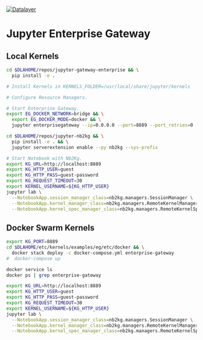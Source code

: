 [![Datalayer](https://docs.datalayer.io/logo/datalayer-25.svg)](https://datalayer.io)

# Jupyter Enterprise Gateway

## Local Kernels

```bash
cd $DLAHOME/repos/jupyter-gateway-enterprise && \
  pip install -e .
```

```bash
# Install Kernels in KERNELS_FOLDER=/usr/local/share/jupyter/kernels
```

```bash
# Configure Resource Managers.
```

```bash
# Start Enterprise Gateway.
export EG_DOCKER_NETWORK=bridge && \
  export EG_DOCKER_MODE=docker && \
  jupyter enterprisegateway --ip=0.0.0.0 --port=8889 --port_retries=0
```

```bash
cd $DLAHOME/repos/jupyter-nb2kg && \
  pip install -e . && \
  jupyter serverextension enable --py nb2kg --sys-prefix
```

```bash
# Start Notebook with Nb2Kg.
export KG_URL=http://localhost:8889
export KG_HTTP_USER=guest
export KG_HTTP_PASS=guest-password
export KG_REQUEST_TIMEOUT=30
export KERNEL_USERNAME=${KG_HTTP_USER}
jupyter lab \
  --NotebookApp.session_manager_class=nb2kg.managers.SessionManager \
  --NotebookApp.kernel_manager_class=nb2kg.managers.RemoteKernelManager \
  --NotebookApp.kernel_spec_manager_class=nb2kg.managers.RemoteKernelSpecManager
```

## Docker Swarm Kernels

```bash
export KG_PORT=8889
cd $DLAHOME/etc/kernels/examples/eg/etc/docker && \
  docker stack deploy -c docker-compose.yml enterprise-gateway
#  docker-compose up
```

```bash
docker service ls
docker ps | grep enterprise-gateway
```

```bash
export KG_URL=http://localhost:8889
export KG_HTTP_USER=guest
export KG_HTTP_PASS=guest-password
export KG_REQUEST_TIMEOUT=30
export KERNEL_USERNAME=${KG_HTTP_USER}
jupyter lab \
  --NotebookApp.session_manager_class=nb2kg.managers.SessionManager \
  --NotebookApp.kernel_manager_class=nb2kg.managers.RemoteKernelManager \
  --NotebookApp.kernel_spec_manager_class=nb2kg.managers.RemoteKernelSpecManager
```
